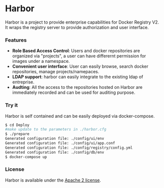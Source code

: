 # Harbor

Harbor is a project to provide enterprise capabilities for Docker Registry V2.  It wraps the registry server to provide authorization and user interface.

### Features
* **Role Based Access Control**: Users and docker repositories are organized via "projects", a user can have differernt permission for images under a namespace.
* **Convenient user interface**: User can easily browse, search docker repositories, manage projects/namepaces.
* **LDAP support**: harbor can easily integrate to the existing ldap of entreprise.
* **Audting**: All the access to the repositories hosted on Harbor are immediately recorded and can be used for auditing purpose.

### Try it
Harbor is self contained and can be easily deployed via docker-compose.
```sh
$ cd Deploy
#make update to the parameters in ./harbor.cfg
$ ./prepare
Generated configuration file: ./config/ui/env
Generated configuration file: ./config/ui/app.conf
Generated configuration file: ./config/registry/config.yml
Generated configuration file: ./config/db/env
$ docker-compose up
```

### License
Harbor is available under the [Apache 2 license](License.txt).


